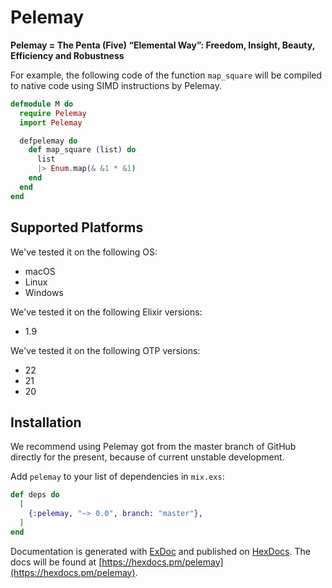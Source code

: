 # Pelemay
**Pelemay = The Penta (Five) “Elemental Way”: Freedom, Insight, Beauty, Efficiency and Robustness**

For example, the following code of the function `map_square` will be compiled to native code using SIMD instructions by Pelemay.

```elixir
defmodule M do
  require Pelemay
  import Pelemay

  defpelemay do
    def map_square (list) do
      list
      |> Enum.map(& &1 * &1)
    end
  end
end
```

## Supported Platforms

We've tested it on the following OS:

* macOS
* Linux
* Windows

We've tested it on the following Elixir versions:

* 1.9

We've tested it on the following OTP versions:

* 22
* 21
* 20

## Installation

We recommend using Pelemay got from the master branch of GitHub directly for the present, because of current unstable development.

Add `pelemay` to your list of dependencies in `mix.exs`:

```elixir
def deps do
  [
    {:pelemay, "~> 0.0", branch: "master"},
  ]
end
```

Documentation is generated with [ExDoc](https://github.com/elixir-lang/ex_doc)
and published on [HexDocs](https://hexdocs.pm). The docs will
be found at [https://hexdocs.pm/pelemay](https://hexdocs.pm/pelemay).
